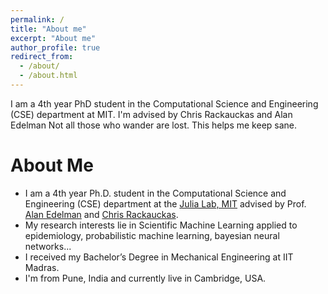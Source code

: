 ```yaml
---
permalink: /
title: "About me"
excerpt: "About me"
author_profile: true
redirect_from: 
  - /about/
  - /about.html
---
```


I am a 4th year PhD student in the Computational Science and Engineering (CSE) department at MIT. I'm advised by Chris Rackauckas and Alan Edelman
Not all those who wander are lost. This helps me keep sane.

# About Me
* I am a 4th year Ph.D. student in the Computational Science and Engineering (CSE) department at the [Julia Lab, MIT](https://julia.mit.edu) advised by Prof. [Alan Edelman](http://math.mit.edu/~edelman/) and [Chris Rackauckas](https://chrisrackauckas.com).
* My research interests lie in Scientific Machine Learning applied to epidemiology, probabilistic machine learning, bayesian neural networks...
* I received my Bachelor’s Degree in Mechanical Engineering at IIT Madras. 
* I'm from Pune, India and currently live in Cambridge, USA.
